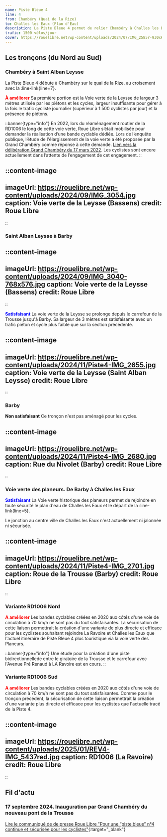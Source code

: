 ```yaml
---
name: Piste Bleue 4
line: 4
from: Chambéry (Quai de la Rize)
to: Challes les Eaux (Plan d'Eau)
description: La Piste Bleue 4 permet de relier Chambéry à Challes les Eaux via Bassens, Saint Alban Leysse et Barby. Après avoir longé la Leysse jusqu'à Barby, elle relie Challes les Eaux par la voie verte des planeurs, le long de l'aérodrome de Challes les Eaux.
trafic: 1500 vélos/jour
cover: https://rouelibre.net/wp-content/uploads/2024/07/IMG_2585r-930x619.jpg
---
```


## Les tronçons (du Nord au Sud)

### Chambéry à Saint Alban Leysse
La Piste Bleue 4 débute à Chambéry sur le quai de la Rize, au croisement avec la :line-link{line=7}.

<span style="color:red;font-weight:bold">À améliorer</span> Sa première portion est la Voie verte de la Leysse de largeur 3 mètres utilisée par les piétons et les cycles, largeur insuffisante pour gérer à la fois le trafic cycliste journalier (supérieur à 1 500 cyclistes par jour) et la présence de piétons.

::banner{type="info"}
En 2022, lors du réaménagement routier de la RD1006 le long de cette voie verte, Roue Libre s’était mobilisée pour demander la réalisation d’une bande cyclable dédiée. Lors de l’enquête publique, l’étude de l'élargissement de la voie verte a été proposée par la Grand Chambéry comme réponse à cette demande. <a href="https://rouelibre.net/2022/04/06/3-20-janvier-enquete-publique-rd-1006-grand-chambery-exigez-des-amenagements-cyclables-continus-et-securises/" target="_blank">Lien vers la délibération Grand Chambéry du 17 mars 2022</a>. Les cyclistes sont encore actuellement dans l’attente de l’engagement de cet engagement.
::

::content-image
---
imageUrl: https://rouelibre.net/wp-content/uploads/2024/09/IMG_3054.jpg
caption: Voie verte de la Leysse (Bassens)
credit: Roue Libre
---
::

### Saint Alban Leysse à Barby

::content-image
---
imageUrl: https://rouelibre.net/wp-content/uploads/2024/09/IMG_3040-768x576.jpg
caption: Voie verte de la Leysse (Bassens)
credit: Roue Libre
---
::

<span style="color:blue;font-weight:bold">Satisfaisant</span> La voie verte de la Leysse se prolonge depuis le carrefour de la Trousse jusqu'à Barby. Sa largeur de 3 mètres est satisfaisante avec un trafic piéton et cycle plus faible que sur la section précédente.

::content-image
---
imageUrl: https://rouelibre.net/wp-content/uploads/2024/11/Piste4-IMG_2655.jpg
caption: Voie verte de la Leysse (Saint Alban Leysse)
credit: Roue Libre
---
::

### Barby
<span style="color:black;font-weight:bold">Non satisfaisant</span> Ce tronçon n'est pas aménagé pour les cycles.

::content-image
---
imageUrl: https://rouelibre.net/wp-content/uploads/2024/11/Piste4-IMG_2680.jpg
caption: Rue du Nivolet (Barby)
credit: Roue Libre
---
::

### Voie verte des planeurs. De Barby à Challes les Eaux
<span style="color:blue;font-weight:bold">Satisfaisant</span> La Voie verte historique des planeurs permet de rejoindre en toute sécurité le plan d'eau de Challes les Eaux et le départ de la :line-link{line=5}. 

Le jonction au centre ville de Challes les Eaux n'est actuellement ni jalonnée ni sécurisée.

::content-image
---
imageUrl: https://rouelibre.net/wp-content/uploads/2024/11/Piste4-IMG_2701.jpg
caption: Roue de la Trousse (Barby)
credit: Roue Libre
---
::

### Variante RD1006 Nord
<span style="color:red;font-weight:bold">A améliorer</span> Les bandes cyclables créées en 2020 aux côtés d'une voie de circulation à 70 km/h ne sont pas du tout satisfaisantes.
La sécurisation de cette liaison permettrait la création d'une variante de plus directe et efficace pour les cyclistes souhaitant rejoindre La Ravoire et Challes les Eaux que l'actuel itinéraire de Piste Bleue 4 plus touristique via la voie verte des Planeurs.

::banner{type="info"}
Une étude pour la création d'une piste bidirectionnellede entre le giratoire de la Trousse et le carrefour avec l'Avenue Pré Renaud à LA Ravoire est en cours.
::

### Variante RD1006 Sud
<span style="color:red;font-weight:bold">A améliorer</span> Les bandes cyclables créées en 2020 aux côtés d'une voie de circulation à 70 km/h ne sont pas du tout satisfaisantes.
Comme pour le tronçon précédent, la sécurisation de cette liaison permettrait la création d'une variante plus directe et efficace pour les cyclistes que l'actuelle tracé de la Piste 4.

::content-image
---
imageUrl: https://rouelibre.net/wp-content/uploads/2025/01/REV4-IMG_5437red.jpg
caption: RD1006 (La Ravoire)
credit: Roue Libre
---
::

## Fil d'actu

### 17 septembre 2024. Inauguration par Grand Chambéry du nouveau pont de la Trousse

[Lire le communiqué de de presse Roue Libre "Pour une “piste bleue” n°4 continue et sécurisée pour les cyclistes"](https://rouelibre.net/2024/09/16/communique-pour-une-piste-bleue-n4-continue-et-securisee-pour-les-cyclistes/){:target="_blank"}